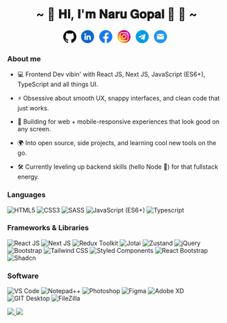 <h1 align="center">~ 💖 𝐇𝐢, 𝐈'𝐦 𝐍𝐚𝐫𝐮 𝐆𝐨𝐩𝐚𝐥 👋 💖 ~</h1>

<div align='center'>
  <p align='center'>
    <a href="https://github.com/iamnarugopal"><img height="30" src="images/github.svg"></a>&nbsp;&nbsp;
    <a href="https://www.linkedin.com/in/iamnarugopal"><img height="30" src="images/linkedin.svg"></a>&nbsp;&nbsp;
    <a href="https://www.facebook.com/iamnarugopal"><img height="30" src="images/facebook.svg"></a>&nbsp;&nbsp;
    <a href="https://www.instagram.com/iamnarugopal"><img height="30" src="images/instagram.svg"></a>&nbsp;&nbsp;
    <a href="https://t.me/iamnarugopal"><img height="30" src="images/telegram.svg"></a>&nbsp;&nbsp;
    <a href="mailto:veeruk0217@gmail.com"><img height="30" src="images/gmail.svg"></a>&nbsp;&nbsp;
  </p>
</div>

### About me

* 💻 Frontend Dev vibin' with React JS, Next JS, JavaScript (ES6+), TypeScript and all things UI.

* ⚡ Obsessive about smooth UX, snappy interfaces, and clean code that just works.

* 📱 Building for web + mobile-responsive experiences that look good on any screen.

* 🌍 Into open source, side projects, and learning cool new tools on the go.

* 🛠️ Currently leveling up backend skills (hello Node 👋) for that fullstack energy.



### Languages

![HTML5](https://img.shields.io/badge/-HTML5-000?&logo=HTML5)
![CSS3](https://img.shields.io/badge/-CSS3-000?&logo=CSS3)
![SASS](https://img.shields.io/badge/-SASS-000?&logo=SASS)
![JavaScript (ES6+)](https://img.shields.io/badge/-JavaScript-000?&logo=JavaScript)
![Typescript](https://img.shields.io/badge/-TypeScript-000?&logo=TypeScript)

### Frameworks & Libraries

![React JS](https://img.shields.io/badge/React_JS-000?logo=React&style=for-the-badge)
![Next JS](https://img.shields.io/badge/-Next_JS-000?&logo=Next.js)
![Redux Toolkit](https://img.shields.io/badge/-Redux_Toolkit-000?&logo=Redux)
![Jotai](https://img.shields.io/badge/-Jotai-000?&logo=ghostery)
![Zustand](https://img.shields.io/badge/-Zustand-000?&logo=foodpanda)
![jQuery](https://img.shields.io/badge/-jQuery-000?&logo=jQuery)
![Bootstrap](https://img.shields.io/badge/-Bootstrap-000?&logo=Bootstrap)
![Tailwind CSS](https://img.shields.io/badge/-Tailwind_CSS-000?&logo=Tailwindcss)
![Styled Components](https://img.shields.io/badge/-Styled_Components-000?&logo=htmx)
![React Bootstrap](https://img.shields.io/badge/-React_Bootstrap-000?&logo=Reactbootstrap)
![Shadcn](https://img.shields.io/badge/-Shadcn/ui-000?&logo=shadcnui)

### Software

![VS Code](https://img.shields.io/badge/-VS_Code-000?&logo=infinityfree)
![Notepad++](https://img.shields.io/badge/-Notepad++-000?&logo=notepadplusplus)
![Photoshop](https://img.shields.io/badge/-Photoshop-000?&logo=photopea)
![Figma](https://img.shields.io/badge/-Figma-000?&logo=Figma)
![Adobe XD](https://img.shields.io/badge/-Adobe_XD-000?&logo=baserow)
![GIT Desktop](https://img.shields.io/badge/-GIT-000?&logo=GIT)
![FileZilla](https://img.shields.io/badge/-FileZilla-000?&logo=FileZilla)

<a href="https://narugopal.vercel.app/">
  <img height="137px" src="https://github-readme-stats.vercel.app/api?username=iamnarugopal&hide_title=true&hide_border=true&show_icons=true&include_all_commits=true&count_private=true&line_height=21&text_color=000&icon_color=000&bg_color=0,ea6161,ffc64d,fffc4d,52fa5a&theme=graywhite" /><!-- wi*quL3fcV -->
  <img height="137px" src="https://github-readme-stats.vercel.app/api/top-langs/?username=iamnarugopal&hide=html&hide_title=true&hide_border=true&layout=compact&langs_count=6&exclude_repo=comp426,Redventures-Movie-Quotes&text_color=000&icon_color=fff&bg_color=0,52fa5a,4dfcff,c64dff&theme=graywhite" />
</a>
